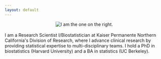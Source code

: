 ```yaml
---
layout: default
---
```


<center><img src="{{ site.url }}/media/chicken.jpg" style="max-width: 65%; height:auto" title="I am the one on the right."/></center>
<br>
I am a Research Scientist I/Biostatistician at Kaiser Permanente Northern California's Division of Research, where I advance clinical research by providing statistical expertise to multi-disciplinary teams. I hold a PhD in biostatistics (Harvard University) and a BA in statistics (UC Berkeley). 